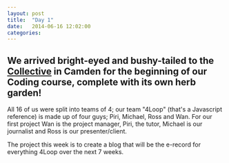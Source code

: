 ```yaml
---
layout: post
title:  "Day 1"
date:   2014-06-16 12:02:00
categories:
---
```


<h2>We arrived bright-eyed and bushy-tailed to the <a href="http://camdencollective.co.uk/">Collective</a> in Camden for the beginning of our Coding course, complete with its own herb garden!</h2>

All 16 of us were split into teams of 4; our team "4Loop" (that's a Javascript reference) is made up of four guys; Piri, Michael, Ross and Wan. For our first project Wan is the project manager, Piri, the tutor, Michael is our journalist and Ross is our presenter/client.

The project this week is to create a blog that will be the e-record for everything 4Loop over the next 7 weeks.

